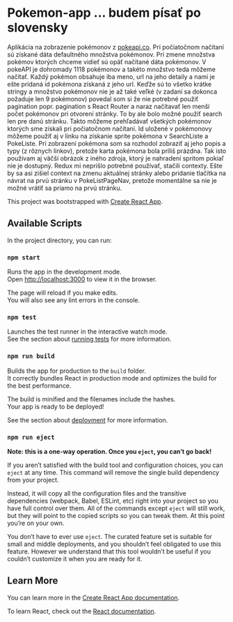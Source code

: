 # Pokemon-app ... budem písať po slovensky

Aplikácia na zobrazenie pokémonov z [pokeapi.co](https://pokeapi.co/). Pri počiatočnom načítaní sú získané
dáta defaultného množstva pokémonov. Pri zmene množstva pokémov ktorých chceme vidieť sú opäť načítané dáta pokémonov.
V pokeAPI je dohromady 1118 pokémonov a takéto množstvo teda môžeme načítať. Každý pokémon obsahuje iba meno, url na jeho
detaily a nami je ešte pridaná id pokémona získaná z jeho url. Keďže sú to všetko krátke stringy a množstvo pokémonov nie je až
také veľké (v zadaní sa dokonca požaduje len 9 pokémonov) povedal som si že nie potrebné použiť pagination popr. pagination s React Router
a naraz načítavať len menší počet pokémonov pri otvorení stránky. To by ale bolo možné použiť search len pre danú stránku. Takto môžeme
prehľadávať všetkých pokémonov ktorých sme získali pri počiatočnom načítaní. Id uložené v pokémonovy môžeme použiť aj v linku na získanie sprite
pokémona v SearchListe a PokeListe. Pri zobrazení pokémona som sa rozhodol zobraziť aj jeho popis a typy (z rôznych linkov), pretože
karta pokémona bola príliš prázdna. Tak isto používam aj väčší obrázok z iného zdroja, ktorý je nahradení spritom pokiaľ nie je dostupný.
Redux mi neprišlo potrebné používať, stačili contexty. Ešte by sa asi zišiel context na zmenu aktuálnej stránky alebo pridanie tlačítka na
návrat na prvú stránku v PokeListPageNav, pretože momentálne sa nie je možné vrátiť sa priamo na prvú stránku.

This project was bootstrapped with [Create React App](https://github.com/facebook/create-react-app).

## Available Scripts

In the project directory, you can run:

### `npm start`

Runs the app in the development mode.\
Open [http://localhost:3000](http://localhost:3000) to view it in the browser.

The page will reload if you make edits.\
You will also see any lint errors in the console.

### `npm test`

Launches the test runner in the interactive watch mode.\
See the section about [running tests](https://facebook.github.io/create-react-app/docs/running-tests) for more information.

### `npm run build`

Builds the app for production to the `build` folder.\
It correctly bundles React in production mode and optimizes the build for the best performance.

The build is minified and the filenames include the hashes.\
Your app is ready to be deployed!

See the section about [deployment](https://facebook.github.io/create-react-app/docs/deployment) for more information.

### `npm run eject`

**Note: this is a one-way operation. Once you `eject`, you can’t go back!**

If you aren’t satisfied with the build tool and configuration choices, you can `eject` at any time. This command will remove the single build dependency from your project.

Instead, it will copy all the configuration files and the transitive dependencies (webpack, Babel, ESLint, etc) right into your project so you have full control over them. All of the commands except `eject` will still work, but they will point to the copied scripts so you can tweak them. At this point you’re on your own.

You don’t have to ever use `eject`. The curated feature set is suitable for small and middle deployments, and you shouldn’t feel obligated to use this feature. However we understand that this tool wouldn’t be useful if you couldn’t customize it when you are ready for it.

## Learn More

You can learn more in the [Create React App documentation](https://facebook.github.io/create-react-app/docs/getting-started).

To learn React, check out the [React documentation](https://reactjs.org/).

